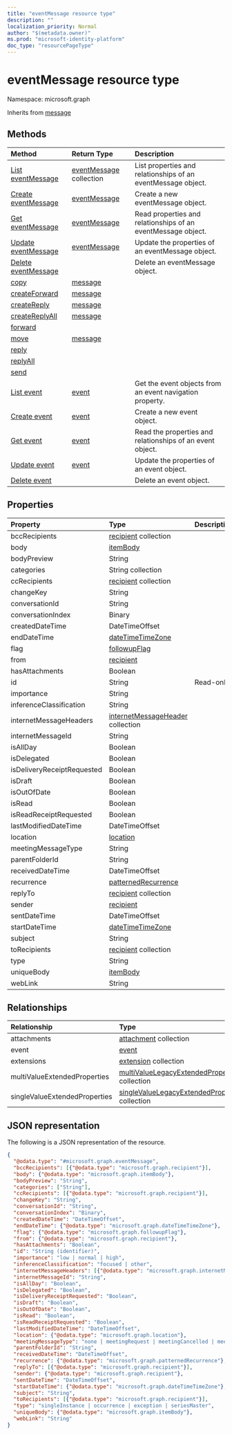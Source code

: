 ```yaml
---
title: "eventMessage resource type"
description: ""
localization_priority: Normal
author: "$(metadata.owner)"
ms.prod: "microsoft-identity-platform"
doc_type: "resourcePageType"
---
```


# eventMessage resource type

Namespace: microsoft.graph

Inherits from [message](message.md)

## Methods

| Method                                                  | Return Type                                | Description                                                  |
| :------------------------------------------------------ | :----------------------------------------- | :----------------------------------------------------------- |
| [List eventMessage](../api/eventmessage-list.md)        | [eventMessage](eventMessage.md) collection | List properties and relationships of an eventMessage object. |
| [Create eventMessage](../api/eventmessage-create.md)    | [eventMessage](eventMessage.md)            | Create a new eventMessage object.                            |
| [Get eventMessage](../api/eventmessage-get.md)          | [eventMessage](eventMessage.md)            | Read properties and relationships of an eventMessage object. |
| [Update eventMessage](../api/eventmessage-update.md)    | [eventMessage](eventMessage.md)            | Update the properties of an eventMessage object.             |
| [Delete eventMessage](../api/eventmessage-delete.md)    |                                            | Delete an eventMessage object.                               |
| [copy](../api/eventmessage-copy.md)                     | [message](../resources/-message.md)        |                                                              |
| [createForward](../api/eventmessage-createForward.md)   | [message](../resources/-message.md)        |                                                              |
| [createReply](../api/eventmessage-createReply.md)       | [message](../resources/-message.md)        |                                                              |
| [createReplyAll](../api/eventmessage-createReplyAll.md) | [message](../resources/-message.md)        |                                                              |
| [forward](../api/eventmessage-forward.md)               |                                            |                                                              |
| [move](../api/eventmessage-move.md)                     | [message](../resources/-message.md)        |                                                              |
| [reply](../api/eventmessage-reply.md)                   |                                            |                                                              |
| [replyAll](../api/eventmessage-replyAll.md)             |                                            |                                                              |
| [send](../api/eventmessage-send.md)                     |                                            |                                                              |
| [List event](../api/eventmessage-list-event.md)         | [event](../resources/-event.md)            | Get the event objects from an event navigation property.     |
| [Create event](../api/eventmessage-post-event.md)       | [event](../resources/-event.md)            | Create a new event object.                                   |
| [Get event](../api/eventmessage-get-event.md)           | [event](../resources/-event.md)            | Read the properties and relationships of an event object.    |
| [Update event](../api/eventmessage-update-event.md)     | [event](../resources/-event.md)            | Update the properties of an event object.                    |
| [Delete event](../api/eventmessage-delete-event.md)     |                                            | Delete an event object.                                      |

## Properties

| Property                   | Type                                                                      | Description |
| :------------------------- | :------------------------------------------------------------------------ | :---------- |
| bccRecipients              | [recipient](../resources/recipient.md) collection                         |             |
| body                       | [itemBody](../resources/itembody.md)                                      |             |
| bodyPreview                | String                                                                    |             |
| categories                 | String collection                                                         |             |
| ccRecipients               | [recipient](../resources/recipient.md) collection                         |             |
| changeKey                  | String                                                                    |             |
| conversationId             | String                                                                    |             |
| conversationIndex          | Binary                                                                    |             |
| createdDateTime            | DateTimeOffset                                                            |             |
| endDateTime                | [dateTimeTimeZone](../resources/datetimetimezone.md)                      |             |
| flag                       | [followupFlag](../resources/followupflag.md)                              |             |
| from                       | [recipient](../resources/recipient.md)                                    |             |
| hasAttachments             | Boolean                                                                   |             |
| id                         | String                                                                    | Read-only.  |
| importance                 | String                                                                    |             |
| inferenceClassification    | String                                                                    |             |
| internetMessageHeaders     | [internetMessageHeader](../resources/internetmessageheader.md) collection |             |
| internetMessageId          | String                                                                    |             |
| isAllDay                   | Boolean                                                                   |             |
| isDelegated                | Boolean                                                                   |             |
| isDeliveryReceiptRequested | Boolean                                                                   |             |
| isDraft                    | Boolean                                                                   |             |
| isOutOfDate                | Boolean                                                                   |             |
| isRead                     | Boolean                                                                   |             |
| isReadReceiptRequested     | Boolean                                                                   |             |
| lastModifiedDateTime       | DateTimeOffset                                                            |             |
| location                   | [location](../resources/location.md)                                      |             |
| meetingMessageType         | String                                                                    |             |
| parentFolderId             | String                                                                    |             |
| receivedDateTime           | DateTimeOffset                                                            |             |
| recurrence                 | [patternedRecurrence](../resources/patternedrecurrence.md)                |             |
| replyTo                    | [recipient](../resources/recipient.md) collection                         |             |
| sender                     | [recipient](../resources/recipient.md)                                    |             |
| sentDateTime               | DateTimeOffset                                                            |             |
| startDateTime              | [dateTimeTimeZone](../resources/datetimetimezone.md)                      |             |
| subject                    | String                                                                    |             |
| toRecipients               | [recipient](../resources/recipient.md) collection                         |             |
| type                       | String                                                                    |             |
| uniqueBody                 | [itemBody](../resources/itembody.md)                                      |             |
| webLink                    | String                                                                    |             |

## Relationships

| Relationship                  | Type                                                                                              | Description |
| :---------------------------- | :------------------------------------------------------------------------------------------------ | :---------- |
| attachments                   | [attachment](../resources/attachment.md) collection                                               |             |
| event                         | [event](../resources/event.md)                                                                    |             |
| extensions                    | [extension](../resources/extension.md) collection                                                 |             |
| multiValueExtendedProperties  | [multiValueLegacyExtendedProperty](../resources/multivaluelegacyextendedproperty.md) collection   |             |
| singleValueExtendedProperties | [singleValueLegacyExtendedProperty](../resources/singlevaluelegacyextendedproperty.md) collection |             |

## JSON representation

The following is a JSON representation of the resource.

<!-- {
  "blockType": "resource",
  "keyProperty": "id",
  "@odata.type": "microsoft.graph.eventMessage",
  "baseType": "microsoft.graph.message",
  "openType": False
}
-->

```json
{
  "@odata.type": "#microsoft.graph.eventMessage",
  "bccRecipients": [{"@odata.type": "microsoft.graph.recipient"}],
  "body": {"@odata.type": "microsoft.graph.itemBody"},
  "bodyPreview": "String",
  "categories": ["String"],
  "ccRecipients": [{"@odata.type": "microsoft.graph.recipient"}],
  "changeKey": "String",
  "conversationId": "String",
  "conversationIndex": "Binary",
  "createdDateTime": "DateTimeOffset",
  "endDateTime": {"@odata.type": "microsoft.graph.dateTimeTimeZone"},
  "flag": {"@odata.type": "microsoft.graph.followupFlag"},
  "from": {"@odata.type": "microsoft.graph.recipient"},
  "hasAttachments": "Boolean",
  "id": "String (identifier)",
  "importance": "low | normal | high",
  "inferenceClassification": "focused | other",
  "internetMessageHeaders": [{"@odata.type": "microsoft.graph.internetMessageHeader"}],
  "internetMessageId": "String",
  "isAllDay": "Boolean",
  "isDelegated": "Boolean",
  "isDeliveryReceiptRequested": "Boolean",
  "isDraft": "Boolean",
  "isOutOfDate": "Boolean",
  "isRead": "Boolean",
  "isReadReceiptRequested": "Boolean",
  "lastModifiedDateTime": "DateTimeOffset",
  "location": {"@odata.type": "microsoft.graph.location"},
  "meetingMessageType": "none | meetingRequest | meetingCancelled | meetingAccepted | meetingTenativelyAccepted | meetingDeclined",
  "parentFolderId": "String",
  "receivedDateTime": "DateTimeOffset",
  "recurrence": {"@odata.type": "microsoft.graph.patternedRecurrence"},
  "replyTo": [{"@odata.type": "microsoft.graph.recipient"}],
  "sender": {"@odata.type": "microsoft.graph.recipient"},
  "sentDateTime": "DateTimeOffset",
  "startDateTime": {"@odata.type": "microsoft.graph.dateTimeTimeZone"},
  "subject": "String",
  "toRecipients": [{"@odata.type": "microsoft.graph.recipient"}],
  "type": "singleInstance | occurrence | exception | seriesMaster",
  "uniqueBody": {"@odata.type": "microsoft.graph.itemBody"},
  "webLink": "String"
}
```
